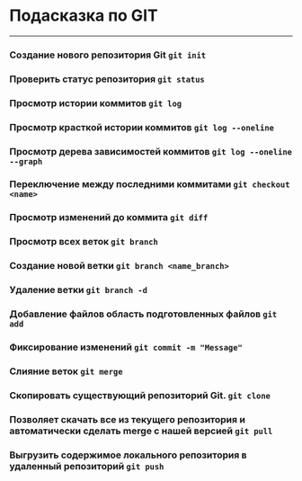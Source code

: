# Подасказка по GIT
_____________________________
### Cоздание нового репозитория Git `git init`

### Проверить статус репозитория `git status`

### Просмотр истории коммитов `git log`

### Просмотр красткой истории коммитов `git log --oneline`

### Просмотр дерева зависимостей коммитов `git log --oneline --graph`

### Переключение между последними коммитами `git checkout <name>`

### Просмотр изменений до коммита `git diff`

### Просмотр всех веток `git branch`

### Создание новой ветки `git branch <name_branch>`

### Удаление ветки `git branch -d`

### Добавление файлов область подготовленных файлов `git add`

### Фиксирование изменений `git commit -m "Message"`

### Слияние веток `git merge`

### Скопировать существующий репозиторий Git. `git clone`

### Позволяет скачать все из текущего репозитория и автоматически сделать merge с нашей версией `git pull`

### Выгрузить содержимое локального репозитория в удаленный репозиторий `git push`